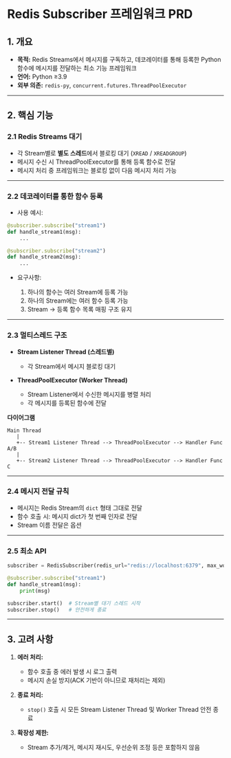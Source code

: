 # Redis Subscriber 프레임워크 PRD

## 1. 개요

* **목적:** Redis Streams에서 메시지를 구독하고, 데코레이터를 통해 등록한 Python 함수에 메시지를 전달하는 최소 기능 프레임워크
* **언어:** Python ≥3.9
* **외부 의존:** `redis-py`, `concurrent.futures.ThreadPoolExecutor`

---

## 2. 핵심 기능

### 2.1 Redis Streams 대기

* 각 Stream별로 **별도 스레드**에서 블로킹 대기 (`XREAD` / `XREADGROUP`)
* 메시지 수신 시 ThreadPoolExecutor를 통해 등록 함수로 전달
* 메시지 처리 중 프레임워크는 블로킹 없이 다음 메시지 처리 가능

---

### 2.2 데코레이터를 통한 함수 등록

* 사용 예시:

```python
@subscriber.subscribe("stream1")
def handle_stream1(msg):
    ...

@subscriber.subscribe("stream2")
def handle_stream2(msg):
    ...
```

* 요구사항:

  1. 하나의 함수는 여러 Stream에 등록 가능
  2. 하나의 Stream에는 여러 함수 등록 가능
  3. Stream → 등록 함수 목록 매핑 구조 유지

---

### 2.3 멀티스레드 구조

* **Stream Listener Thread (스레드별)**

  * 각 Stream에서 메시지 블로킹 대기
* **ThreadPoolExecutor (Worker Thread)**

  * Stream Listener에서 수신한 메시지를 병렬 처리
  * 각 메시지를 등록된 함수에 전달

**다이어그램**

```
Main Thread
   |
   +-- Stream1 Listener Thread --> ThreadPoolExecutor --> Handler Func A/B
   |
   +-- Stream2 Listener Thread --> ThreadPoolExecutor --> Handler Func C
```

---

### 2.4 메시지 전달 규칙

* 메시지는 Redis Stream의 `dict` 형태 그대로 전달
* 함수 호출 시: 메시지 dict가 첫 번째 인자로 전달
* Stream 이름 전달은 옵션

---

### 2.5 최소 API

```python
subscriber = RedisSubscriber(redis_url="redis://localhost:6379", max_workers=4)

@subscriber.subscribe("stream1")
def handle_stream1(msg):
    print(msg)

subscriber.start()  # Stream별 대기 스레드 시작
subscriber.stop()   # 안전하게 종료
```

---

## 3. 고려 사항

1. **에러 처리:**

   * 함수 호출 중 에러 발생 시 로그 출력
   * 메시지 손실 방지(ACK 기반이 아니므로 재처리는 제외)
2. **종료 처리:**

   * `stop()` 호출 시 모든 Stream Listener Thread 및 Worker Thread 안전 종료
3. **확장성 제한:**

   * Stream 추가/제거, 메시지 재시도, 우선순위 조정 등은 포함하지 않음

